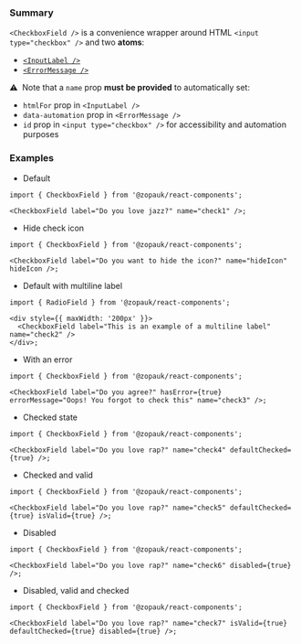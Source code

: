 ### Summary

`<CheckboxField />` is a convenience wrapper around HTML `<input type="checkbox" />` and two **atoms**:

- [`<InputLabel />`](/#/Components/Atoms/InputLabel)
- [`<ErrorMessage />`](/#/Components/Atoms/ErrorMessage)

⚠️ &nbsp;Note that a `name` prop **must be provided** to automatically set:

- `htmlFor` prop in `<InputLabel />`
- `data-automation` prop in `<ErrorMessage />`
- `id` prop in `<input type="checkbox" />` for accessibility and automation purposes

### Examples

- Default

```tsx
import { CheckboxField } from '@zopauk/react-components';

<CheckboxField label="Do you love jazz?" name="check1" />;
```

- Hide check icon

```tsx
import { CheckboxField } from '@zopauk/react-components';

<CheckboxField label="Do you want to hide the icon?" name="hideIcon" hideIcon />;
```

- Default with multiline label

```tsx
import { RadioField } from '@zopauk/react-components';

<div style={{ maxWidth: '200px' }}>
  <CheckboxField label="This is an example of a multiline label" name="check2" />
</div>;
```

- With an error

```tsx
import { CheckboxField } from '@zopauk/react-components';

<CheckboxField label="Do you agree?" hasError={true} errorMessage="Oops! You forgot to check this" name="check3" />;
```

- Checked state

```tsx
import { CheckboxField } from '@zopauk/react-components';

<CheckboxField label="Do you love rap?" name="check4" defaultChecked={true} />;
```

- Checked and valid

```tsx
import { CheckboxField } from '@zopauk/react-components';

<CheckboxField label="Do you love rap?" name="check5" defaultChecked={true} isValid={true} />;
```

- Disabled

```tsx
import { CheckboxField } from '@zopauk/react-components';

<CheckboxField label="Do you love rap?" name="check6" disabled={true} />;
```

- Disabled, valid and checked

```tsx
import { CheckboxField } from '@zopauk/react-components';

<CheckboxField label="Do you love rap?" name="check7" isValid={true} defaultChecked={true} disabled={true} />;
```
